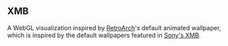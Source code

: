 ## XMB

A WebGL visualization inspired by [RetroArch](http://github.com/libretro/RetroArch)'s default animated wallpaper, which is inspired by the default wallpapers featured in [Sony's XMB](https://en.wikipedia.org/wiki/XrossMediaBar).